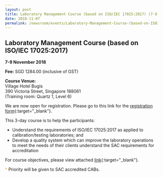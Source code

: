 ```yaml
---
layout: post
title: Laboratory Management Course (based on ISO/IEC 17025:2017) (7-9 Nov 2018)
date: 2018-11-07
permalink: /newsroom/events/Laboratory-Management-Course-(based-on-ISOIEC-170252017)
---
```

## Laboratory Management Course (based on ISO/IEC 17025:2017)
**7-9 November 2018**

**Fee:** SGD 1284.00 (inclusive of GST)

**Course Venue:**  
Village Hotel Bugis  
390 Victoria Street, Singapore 188061  
(Training room: Quartz 1, Level 6)

We are now open for registration.  Please go to this link for the [registration form](/files/events/Registration%20form%20(LM-Nov%202018).docx){:target="_blank"}.

This 3-day course is to help the participants:  
* Understand the requirements of ISO/IEC 17025:2017 as applied to calibration/testing laboratories; and  
* Develop a quality system which can improve the laboratory operations to meet the needs of their clients understand the SAC requirements for accreditation

For course objectives, please view attached [link](/files/events/Course%20objectives%20for%20website-LM2018.docx){:target="_blank"}.

<span style="color:orange">*</span> Priority will be given to SAC accredited CABs.
